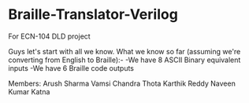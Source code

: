 # Braille-Translator-Verilog
For ECN-104 DLD project

Guys let's start with all we know.
What we know so far (assuming we're converting from English to Braille):-
  -We have 8 ASCII Binary equivalent inputs 
  -We have 6 Braille code outputs

Members:
Arush Sharma
Vamsi Chandra Thota
Karthik Reddy
Naveen Kumar Katna
